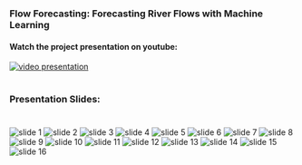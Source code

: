 ### Flow Forecasting: Forecasting River Flows with Machine Learning

#### Watch the project presentation on youtube: 

[![video presentation](https://github.com/chris-stellato/capstone3/blob/main/notebooks/youtube_thumbnail.jpg)](https://www.youtube.com/watch?v=SKWMQL9uw2U)


#
### Presentation Slides: 

#

![slide 1](data/presentation_images/presentation_images.001.jpeg)
![slide 2](data/presentation_images/presentation_images.002.jpeg)
![slide 3](data/presentation_images/presentation_images.003.jpeg)
![slide 4](data/presentation_images/presentation_images.004.jpeg)
![slide 5](data/presentation_images/presentation_images.005.jpeg)
![slide 6](data/presentation_images/presentation_images.006.jpeg)
![slide 7](data/presentation_images/presentation_images.007.jpeg)
![slide 8](data/presentation_images/presentation_images.008.jpeg)
![slide 9](data/presentation_images/presentation_images.009.jpeg)
![slide 10](data/presentation_images/presentation_images.010.jpeg)
![slide 11](data/presentation_images/presentation_images.011.jpeg)
![slide 12](data/presentation_images/presentation_images.012.jpeg)
![slide 13](data/presentation_images/presentation_images.013.jpeg)
![slide 14](data/presentation_images/presentation_images.014.jpeg)
![slide 15](data/presentation_images/presentation_images.015.jpeg)
![slide 16](data/presentation_images/presentation_images.016.jpeg)


